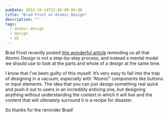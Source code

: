 ```yaml
---
pubDate: 2023-10-14T12:00:00-04:00
title: "Brad Frost on Atomic Design"
description: ""
tags:
  - atomic-design
  - design
  - UI
---
```


Brad Frost recently posted [this wonderful article](https://bradfrost.com/blog/link/from-template-to-atoms/) reminding us all that Atomic Design is not a step-by-step process, and instead a mental model we should use to look at the parts and whole of a design at the same time.

I know that I’ve been guilty of this myself. It’s very easy to fall into the trap of designing in a vacuum; especially with “Atomic” components like buttons or input elements. The idea that you can just design something real quick and push it out to users in an incredibly enticing one, but designing anything without understanding the context in which it will live and the content that will ultimately surround it is a recipe for disaster.

So thanks for the reminder Brad!
